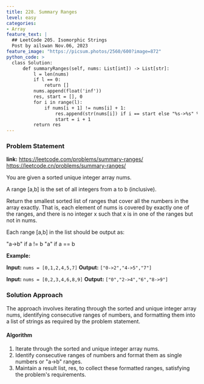 ```yaml
---
title: 228. Summary Ranges
level: easy
categories:
- Array
feature_text: |
  ## LeetCode 205. Isomorphic Strings
  Post by ailswan Nov.06, 2023
feature_image: "https://picsum.photos/2560/600?image=872"
python_code: >
  class Solution:
      def summaryRanges(self, nums: List[int]) -> List[str]:
          l = len(nums)
          if l == 0:
              return []
          nums.append(float('inf'))
          res, start = [], 0
          for i in range(l):
              if nums[i + 1] != nums[i] + 1:
                  res.append(str(nums[i]) if i == start else "%s->%s" % (nums[start], nums[i]))
                  start = i + 1
          return res 
---
```


### Problem Statement
**link:**
https://leetcode.com/problems/summary-ranges/
https://leetcode.cn/problems/summary-ranges/
 
You are given a sorted unique integer array nums.

A range [a,b] is the set of all integers from a to b (inclusive).

Return the smallest sorted list of ranges that cover all the numbers in the array exactly. That is, each element of nums is covered by exactly one of the ranges, and there is no integer x such that x is in one of the ranges but not in nums.

Each range [a,b] in the list should be output as:

"a->b" if a != b
"a" if a == b

**Example:**

**Input:** `nums = [0,1,2,4,5,7]`
**Output:** `["0->2","4->5","7"]`
 
**Input:** `nums = [0,2,3,4,6,8,9]`
**Output:** `["0","2->4","6","8->9"]`

### Solution Approach
The approach involves iterating through the sorted and unique integer array nums, identifying consecutive ranges of numbers, and formatting them into a list of strings as required by the problem statement.

#### Algorithm
1. Iterate through the sorted and unique integer array nums.
2. Identify consecutive ranges of numbers and format them as single numbers or "a->b" ranges.
3. Maintain a result list, res, to collect these formatted ranges, satisfying the problem's requirements.